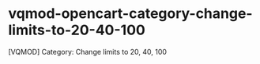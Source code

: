# vqmod-opencart-category-change-limits-to-20-40-100
[VQMOD] Category: Change limits to 20, 40, 100
